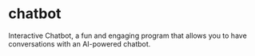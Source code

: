 # chatbot
Interactive Chatbot, a fun and engaging program that allows you to have conversations with an AI-powered chatbot.
